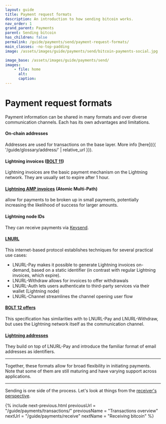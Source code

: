 ```yaml
---
layout: guide
title: Payment request formats
description: An introduction to how sending bitcoin works.
nav_order: 1
grand_parent: Payments
parent: Sending bitcoin
has_children: false
permalink: /guide/payments/send/payment-request-formats/
main_classes: -no-top-padding
image: /assets/images/guide/payments/send/bitcoin-payments-social.jpg

image_base: /assets/images/guide/payments/send/
images:
    - file: home
      alt:
      caption:
---
```


<!--

Editor's notes

-->

# Payment request formats

Payment information can be shared in many formats and over diverse communication channels. Each has its own advantages and limitations.

#### On-chain addresses

Addresses are used for transactions on the base layer. More info [here]({{ '/guide/glossary/address/' | relative_url }}).

#### Lightning invoices ([BOLT 11](https://github.com/lightning/bolts/blob/master/11-payment-encoding.md))

Lightning invoices are the basic payment mechanism on the Lightning network. They are usually set to expire after 1 hour.

#### [Lightning AMP invoices](https://docs.lightning.engineering/lightning-network-tools/lnd/amp) (Atomic Multi-Path)

allow for payments to be broken up in small payments, potentially increasing the likelihood of success for larger amounts.

#### Lightning node IDs

They can receive payments via [Keysend](https://lightning.readthedocs.io/lightning-keysend.7.html).

#### [LNURL](https://coincharge.io/en/lnurl-for-lightning-wallets/)

This internet-based protocol establishes techniques for several practical use cases:

- LNURL-Pay makes it possible to generate Lightning invoices on-demand, based on a static identifier (in contrast with regular Lightning invoices, which expire).
- LNURL-Withdraw allows for invoices to offer withdrawals
- LNURL-Auth lets users authenticate to third-party services via their wallet (Lightning node)
- LNURL-Channel streamlines the channel opening user flow

#### [BOLT 12 offers](https://bolt12.org)

This specification has similarities with to LNURL-Pay and LNURL-Withdraw, but uses the Lightning network itself as the communication channel.

#### [Lightning addresses](https://lightningaddress.com)

They build on top of LNURL-Pay and introduce the familiar format of email addresses as identifiers.

---

Together, these formats allow for broad flexibility in initiating payments. Note that some of them are still maturing and have varying support across applications.

---

Sending is one side of the process. Let's look at things from the [receiver's perspective](/guide/payments/receive).

{% include next-previous.html
   previousUrl = "/guide/payments/transactions/"
   previousName = "Transactions overview"
   nextUrl = "/guide/payments/receive"
   nextName = "Receiving bitcoin"
%}
